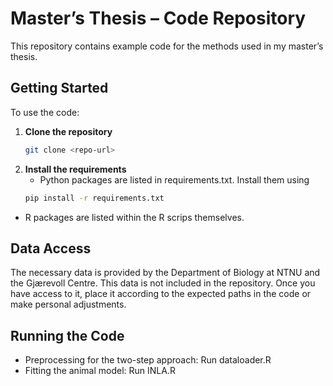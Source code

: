 # Master’s Thesis – Code Repository

This repository contains example code for the methods used in my master’s thesis.

## Getting Started

To use the code:

1. **Clone the repository**
   ```bash
   git clone <repo-url>

2. **Install the requirements**
   - Python packages are listed in requirements.txt. Install them using
   ```bash
   pip install -r requirements.txt

  - R packages are listed within the R scrips themselves.

## Data Access
The necessary data is provided by the Department of Biology at NTNU and the Gjærevoll Centre. This data is not included in the repository. Once you have access to it, place it according to the expected paths in the code or make personal adjustments.


## Running the Code
- Preprocessing for the two-step approach: Run dataloader.R
- Fitting the animal model: Run INLA.R

